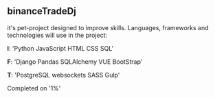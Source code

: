 ## binanceTradeDj

it's pet-project designed to improve skills. 
Languages, frameworks and technologies will use in the project:

**l**: 'Python JavaScript HTML CSS SQL'

**F**: 'Django Pandas SQLAlchemy VUE BootStrap'

**T**: 'PostgreSQL websockets SASS Gulp'


Completed on '1%'
